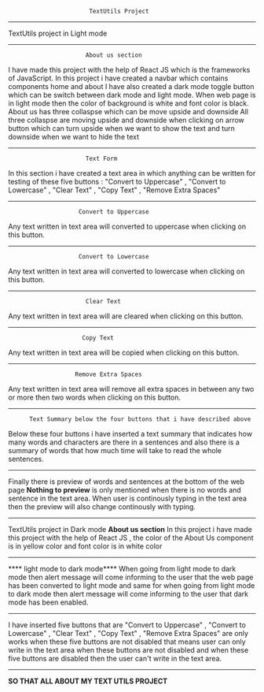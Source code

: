                           TextUtils Project
_______________________________________________________________________________________
TextUtils project in Light mode 
_______________________________________________________________________________________
                          About us section
I have made this project with the help of React JS which is the frameworks of JavaScript.
In this project i have created a navbar which contains components home and about 
I have also created a dark mode toggle button which can be switch between dark mode and
light mode. When web page is in light mode then the color of background is white and 
font color is black. About us has three collaspse which can be move upside and downside
All three collaspse are moving upside and downside when clicking on arrow button which can 
turn upside when we want to show the text and turn downside when we want to hide the text
_________________________________________________________________________________________
                          Text Form
 In this section i have created a text area in which anything can be written for testing 
 of these five buttons : "Convert to Uppercase" , "Convert to Lowercase" , "Clear Text" , 
 "Copy Text" , "Remove Extra Spaces" 
 _______________________________________________________________________________________
                        Convert to Uppercase
 Any text written in text area will converted to uppercase when clicking on this button.
 _______________________________________________________________________________________
                        Convert to Lowercase
 Any text written in text area will converted to lowercase when clicking on this button.
 ______________________________________________________________________________________
                          Clear Text
 Any text written in text area will are cleared when clicking on this button.
 ______________________________________________________________________________________
                         Copy Text
 Any text written in text area will be copied when clicking on this button.
 ______________________________________________________________________________________
                       Remove Extra Spaces
 Any text written in text area will remove all extra spaces in between any two or 
 more then two words when clicking on this button.
________________________________________________________________________________________
          Text Summary below the four buttons that i have described above
Below these four buttons i have inserted a text summary that indicates how many words 
and characters are there in a sentences and also there is a summary of words that how 
much time will take to read the whole sentences.
_______________________________________________________________________________________
Finally there is preview of words and sentences at the bottom of the web page 
**Nothing to preview** is only mentioned when there is no words and sentence
in the text area. When user is continously typing in the text area then the 
preview will also change continously with typing.
_______________________________________________________________________________________
TextUtils project in Dark mode
****About us section****
In this project i have made this project with the help of React JS , the color of the 
About Us component is in yellow color and font color is in white color 
______________________________________________________________________________________
**** light mode to dark mode**** 
When going from light mode to dark mode then alert message will come informing to the 
user that the web page has been converted to light mode and same for when going from
light mode to dark mode then alert message will come informing to the user that dark 
mode has been enabled.
____________________________________________________________________________________
I have inserted five buttons that are "Convert to Uppercase" , "Convert to Lowercase" , 
"Clear Text" ,  "Copy Text" , "Remove Extra Spaces" are only works when these five buttons
are not disabled that means user can only write in the text area when these buttons are
not disabled and when these five buttons are disabled then the user can't write in the 
text area.
_____________________________________________________________________________________

**SO THAT ALL ABOUT MY TEXT UTILS PROJECT**

